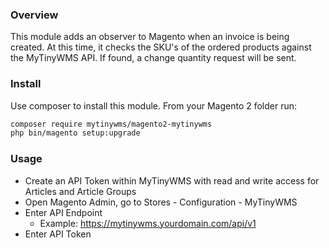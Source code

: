 ### Overview

This module adds an observer to Magento when an invoice is being created. At this time, it checks the SKU's of the ordered
products against the MyTinyWMS API. If found, a change quantity request will be sent. 

### Install

Use composer to install this module. From your Magento 2 folder run:

```bash
composer require mytinywms/magento2-mytinywms
php bin/magento setup:upgrade 
```

### Usage

- Create an API Token within MyTinyWMS with read and write access for Articles and Article Groups
- Open Magento Admin, go to Stores - Configuration - MyTinyWMS
- Enter API Endpoint
    - Example: https://mytinywms.yourdomain.com/api/v1
- Enter API Token